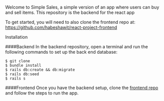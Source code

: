 Welcome to Simple Sales, a simple version of an app where users can buy and sell items. This repository is the backend for the react app

To get started, you will need to also clone the frontend repo at: https://github.com/habeshawit/react-project-frontend

Installation

####Backend
In the backend repository, open a terminal and run the following commands to set up the back end database:

```
$ git clone 
$ bundle install
$ rails db:create && db:migrate
$ rails db:seed
$ rails s
```

####Frontend
Once you have the backend setup, clone the [frontend repo](http://localhost:3000) and follow the steps to run the app.